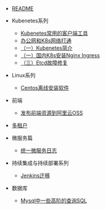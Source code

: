 - [README](README.md)

- Kubenetes系列
  - [Kubenetes常用的客户端工具](kubenetes系列/kubenetes常用的客户端工具.md)
  - [办公网和K8s网络打通](kubenetes系列/办公网和k8s网络打通.md)
  - [（一）Kubenetes简介](kubenetes系列/（一）kubenetes简介.md)
  - [（一）国内K8s安装Nginx Ingress](kubenetes系列/（一）国内k8s安装nginx-ingress.md)
  - [（三）Etcd故障修复](kubenetes系列/（三）etcd故障修复.md)

- Linux系列
  - [Centos离线安装软件](linux系列/centos离线安装软件.md)

- 前端
  - [发布前端资源到阿里云OSS](前端/发布前端资源到阿里云OSS.md)

- [多租户](多租户.md)

- 微服务篇
  - [统一微服务日志](微服务篇/统一微服务日志.md)

- 持续集成与持续部署系列
  - [Jenkins迁移](持续集成与持续部署系列/Jenkins迁移.md)

- 数据库
  - [Mysql中一些高阶的查询SQL](数据库/Mysql中一些高阶的查询SQL.md)
